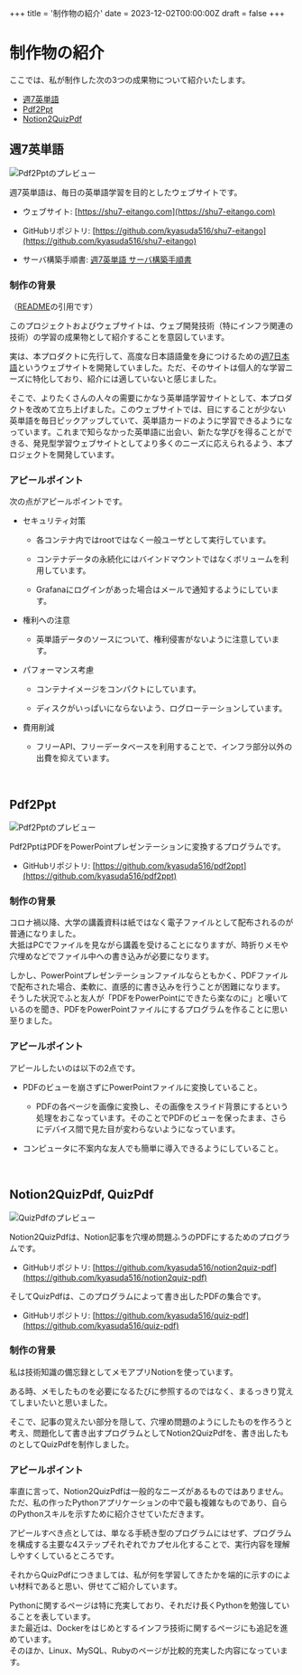 +++
title = '制作物の紹介'
date = 2023-12-02T00:00:00Z
draft = false
+++
# 制作物の紹介

ここでは、私が制作した次の3つの成果物について紹介いたします。

- [週7英単語](#週7英単語)
- [Pdf2Ppt](#pdf2ppt)
- [Notion2QuizPdf](#notion2quizpdf-quizpdf)

## 週7英単語

![Pdf2Pptのプレビュー](/portfolio/img/preview_sh7e.png)

週7英単語は、毎日の英単語学習を目的としたウェブサイトです。

- ウェブサイト: [https://shu7-eitango.com](https://shu7-eitango.com)

- GitHubリポジトリ: [https://github.com/kyasuda516/shu7-eitango](https://github.com/kyasuda516/shu7-eitango)

- サーバ構築手順書: [週7英単語 サーバ構築手順書](/portfolio/docs/construction-manual/)

### 制作の背景

（[README](https://github.com/kyasuda516/shu7-eitango#%E8%83%8C%E6%99%AF)の引用です）

このプロジェクトおよびウェブサイトは、ウェブ開発技術（特にインフラ関連の技術）の学習の成果物として紹介することを意図しています。

実は、本プロダクトに先行して、高度な日本語語彙を身につけるための[週7日本語](https://javocabflushcards.com)というウェブサイトを開発していました。ただ、そのサイトは個人的な学習ニーズに特化しており、紹介には適していないと感じました。

そこで、よりたくさんの人々の需要にかなう英単語学習サイトとして、本プロダクトを改めて立ち上げました。このウェブサイトでは、目にすることが少ない英単語を毎日ピックアップしていて、英単語カードのように学習できるようになっています。これまで知らなかった英単語に出会い、新たな学びを得ることができる、発見型学習ウェブサイトとしてより多くのニーズに応えられるよう、本プロジェクトを開発しています。

### アピールポイント

次の点がアピールポイントです。

  - セキュリティ対策

      - 各コンテナ内ではrootではなく一般ユーザとして実行しています。

      - コンテナデータの永続化にはバインドマウントではなくボリュームを利用しています。

      - Grafanaにログインがあった場合はメールで通知するようにしています。

  - 権利への注意

    - 英単語データのソースについて、権利侵害がないように注意しています。
  
  - パフォーマンス考慮

    - コンテナイメージをコンパクトにしています。

    - ディスクがいっぱいにならないよう、ログローテーションしています。

  - 費用削減

      - フリーAPI、フリーデータベースを利用することで、インフラ部分以外の出費を抑えています。

<br>

## Pdf2Ppt

![Pdf2Pptのプレビュー](/portfolio/img/preview_pdf2ppt.png)

Pdf2PptはPDFをPowerPointプレゼンテーションに変換するプログラムです。

- GitHubリポジトリ: [https://github.com/kyasuda516/pdf2ppt](https://github.com/kyasuda516/pdf2ppt)

### 制作の背景

コロナ禍以降、大学の講義資料は紙ではなく電子ファイルとして配布されるのが普通になりました。  
大抵はPCでファイルを見ながら講義を受けることになりますが、時折りメモや穴埋めなどでファイル中への書き込みが必要になります。

しかし、PowerPointプレゼンテーションファイルならともかく、PDFファイルで配布された場合、柔軟に、直感的に書き込みを行うことが困難になります。  
そうした状況でふと友人が「PDFをPowerPointにできたら楽なのに」と嘆いているのを聞き、PDFをPowerPointファイルにするプログラムを作ることに思い至りました。

### アピールポイント

アピールしたいのは以下の2点です。

- PDFのビューを崩さずにPowerPointファイルに変換していること。

    - PDFの各ページを画像に変換し、その画像をスライド背景にするという処理をおこなっています。そのことでPDFのビューを保ったまま、さらにデバイス間で見た目が変わらないようになっています。

- コンピュータに不案内な友人でも簡単に導入できるようにしていること。

<br>

## Notion2QuizPdf, QuizPdf

![QuizPdfのプレビュー](/portfolio/img/preview_quizpdf.png)

Notion2QuizPdfは、Notion記事を穴埋め問題ふうのPDFにするためのプログラムです。

- GitHubリポジトリ: [https://github.com/kyasuda516/notion2quiz-pdf](https://github.com/kyasuda516/notion2quiz-pdf)

そしてQuizPdfは、このプログラムによって書き出したPDFの集合です。

- GitHubリポジトリ: [https://github.com/kyasuda516/quiz-pdf](https://github.com/kyasuda516/quiz-pdf)

### 制作の背景

私は技術知識の備忘録としてメモアプリNotionを使っています。

ある時、メモしたものを必要になるたびに参照するのではなく、まるっきり覚えてしまいたいと思いました。

そこで、記事の覚えたい部分を隠して、穴埋め問題のようにしたものを作ろうと考え、問題化して書き出すプログラムとしてNotion2QuizPdfを、書き出したものとしてQuizPdfを制作しました。

### アピールポイント

率直に言って、Notion2QuizPdfは一般的なニーズがあるものではありません。  
ただ、私の作ったPythonアプリケーションの中で最も複雑なものであり、自らのPythonスキルを示すために紹介させていただきます。

アピールすべき点としては、単なる手続き型のプログラムにはせず、プログラムを構成する主要な4ステップそれぞれでカプセル化することで、実行内容を理解しやすくしているところです。

それからQuizPdfにつきましては、私が何を学習してきたかを端的に示すのによい材料であると思い、併せてご紹介しています。

Pythonに関するページは特に充実しており、それだけ長くPythonを勉強していることを表しています。  
また最近は、Dockerをはじめとするインフラ技術に関するページにも追記を進めています。  
そのほか、Linux、MySQL、Rubyのページが比較的充実した内容になっています。